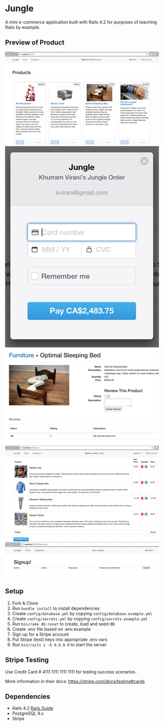 # Jungle

A mini e-commerce application built with Rails 4.2 for purposes of teaching Rails by example.

## Preview of Product 

!["Screenshot of the home page"](https://github.com/escape-velocity/jungle-rails/blob/master/images/Home%20page%20with%20signed%20in%20user.png)
!["Screenshot of the Payment pop up"](https://github.com/escape-velocity/jungle-rails/blob/master/images/Order%20pop%20up%20for%20credit%20card.png)
!["Screenshot of the Product page with Review below"](https://github.com/escape-velocity/jungle-rails/blob/master/images/Product%20page%20with%20reviews%20form.png)
!["Screenshot of the Shopping Cart with logged in user"](https://github.com/escape-velocity/jungle-rails/blob/master/images/Purchase%20Cart%20for%20logged%20in%20users.png)
!["Screenshot of the Sign up page"](https://github.com/escape-velocity/jungle-rails/blob/master/images/Signup%20page%20form.png)

## Setup

1. Fork & Clone
2. Run `bundle install` to install dependencies
3. Create `config/database.yml` by copying `config/database.example.yml`
4. Create `config/secrets.yml` by copying `config/secrets.example.yml`
5. Run `bin/rake db:reset` to create, load and seed db
6. Create .env file based on .env.example
7. Sign up for a Stripe account
8. Put Stripe (test) keys into appropriate .env vars
9. Run `bin/rails s -b 0.0.0.0` to start the server

## Stripe Testing

Use Credit Card # 4111 1111 1111 1111 for testing success scenarios.

More information in their docs: <https://stripe.com/docs/testing#cards>

## Dependencies

* Rails 4.2 [Rails Guide](http://guides.rubyonrails.org/v4.2/)
* PostgreSQL 9.x
* Stripe
